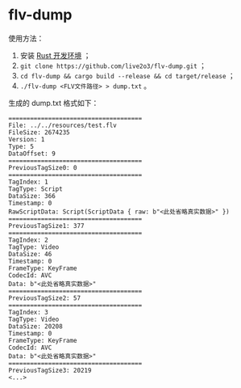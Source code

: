 # flv-dump

使用方法：

1. 安装 [Rust 开发环境](https://www.rust-lang.org/zh-CN/tools/install) ；
2. `git clone https://github.com/live2o3/flv-dump.git` ；
3. `cd flv-dump && cargo build --release && cd target/release` ；
4. `./flv-dump <FLV文件路径> > dump.txt` 。

生成的 dump.txt 格式如下：

```
=====================================
File: ../../resources/test.flv
FileSize: 2674235
Version: 1
Type: 5
DataOffset: 9
=====================================
PreviousTagSize0: 0
=====================================
TagIndex: 1
TagType: Script
DataSize: 366
Timestamp: 0
RawScriptData: Script(ScriptData { raw: b"<此处省略真实数据>" })
=====================================
PreviousTagSize1: 377
=====================================
TagIndex: 2
TagType: Video
DataSize: 46
Timestamp: 0
FrameType: KeyFrame
CodecId: AVC
Data: b"<此处省略真实数据>"
=====================================
PreviousTagSize2: 57
=====================================
TagIndex: 3
TagType: Video
DataSize: 20208
Timestamp: 0
FrameType: KeyFrame
CodecId: AVC
Data: b"<此处省略真实数据>"
=====================================
PreviousTagSize3: 20219
<...>
```
